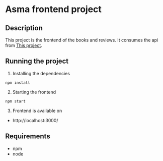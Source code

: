 # Asma frontend project

## Description

This project is the frontend of the books and reviews.
It consumes the api from [This project](https://github.com/Asmasa1588/phase-3-sinatra-react-project/tree/feature/backend).

## Running the project

1. Installing the dependencies

```
npm install
```

2. Starting the frontend

```
npm start
```

3. Frontend is available on

- http://localhost:3000/

## Requirements

- npm
- node
